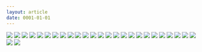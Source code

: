 ```yaml
---
layout: article
date: 0001-01-01
---
```


![](https://cdn.lewd.host/KU4Yxzhb.jpg)
![](https://cdn.lewd.host/q0HeSVnL.png)
![](https://cdn.lewd.host/hcf5FNci.png)
![](https://cdn.lewd.host/wzZK85tO.png)
![](https://cdn.lewd.host/SsVdnmLW.png)
![](https://cdn.lewd.host/8WdQz1tC.png)
![](https://cdn.lewd.host/lRnNafHg.png)
![](https://cdn.lewd.host/9cIiPJNS.png)
![](https://cdn.lewd.host/1NTC6TlV.png)
![](https://cdn.lewd.host/0eLjff2E.png)
![](https://cdn.lewd.host/6O44Xs9K.png)
![](https://cdn.lewd.host/2V2Jt8AH.png)
![](https://cdn.lewd.host/d3uw1FSu.png)
![](https://cdn.lewd.host/nvq3KsLk.png)
![](https://cdn.lewd.host/xtkg9zBQ.png)
![](https://cdn.lewd.host/byEzL0dM.png)
![](https://cdn.lewd.host/4O6C5gHk.png)
![](https://cdn.lewd.host/TVfaQKzw.png)
![](https://cdn.lewd.host/BqVBopK9.png)
![](https://cdn.lewd.host/CwDXpvlv.png)
![](https://cdn.lewd.host/G2E05M73.png)
![](https://cdn.lewd.host/fNV0GGqw.png)
![](https://cdn.lewd.host/CQ3EuPXj.png)
![](https://cdn.lewd.host/McXZdJl8.png)
![](https://cdn.lewd.host/ZoPbDdzr.png)
![](https://cdn.lewd.host/4t4VP1CP.png)
![](https://cdn.lewd.host/UP1nwBLY.png)